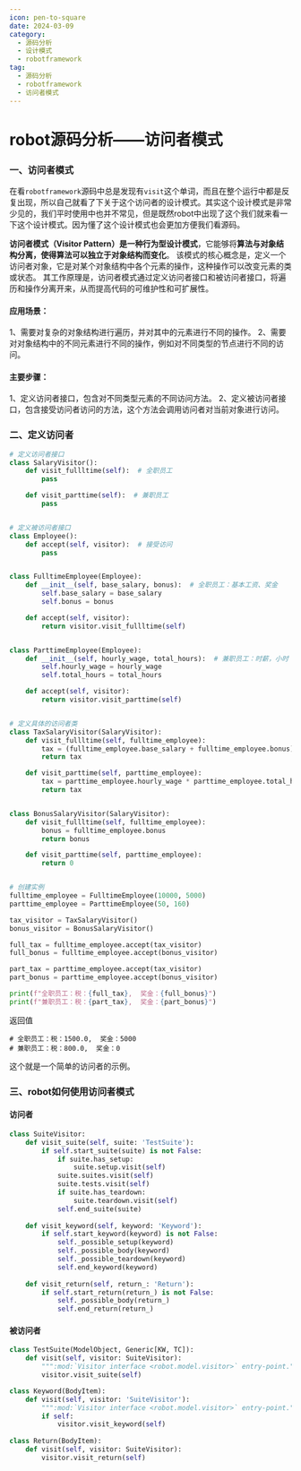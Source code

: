 ```yaml
---
icon: pen-to-square
date: 2024-03-09
category:
  - 源码分析
  - 设计模式
  - robotframework
tag:
  - 源码分析
  - robotframework
  - 访问者模式
---
```




# robot源码分析——访问者模式



### 一、访问者模式

在看`robotframework`源码中总是发现有`visit`这个单词，而且在整个运行中都是反复出现，所以自己就看了下关于这个访问者的设计模式。其实这个设计模式是非常少见的，我们平时使用中也并不常见，但是既然robot中出现了这个我们就来看一下这个设计模式。因为懂了这个设计模式也会更加方便我们看源码。

**访问者模式（Visitor Pattern）是一种行为型设计模式**，它能够将**算法与对象结构分离，使得算法可以独立于对象结构而变化**。
该模式的核心概念是，定义一个访问者对象，它是对某个对象结构中各个元素的操作，这种操作可以改变元素的类或状态。
其工作原理是，访问者模式通过定义访问者接口和被访问者接口，将遍历和操作分离开来，从而提高代码的可维护性和可扩展性。

#### 应用场景：

1、需要对复杂的对象结构进行遍历，并对其中的元素进行不同的操作。
2、需要对对象结构中的不同元素进行不同的操作，例如对不同类型的节点进行不同的访问。

#### 主要步骤：

1、定义访问者接口，包含对不同类型元素的不同访问方法。
2、定义被访问者接口，包含接受访问者访问的方法，这个方法会调用访问者对当前对象进行访问。



### 二、定义访问者

```python
# 定义访问者接口
class SalaryVisitor():
    def visit_fullltime(self):  # 全职员工
        pass

    def visit_parttime(self):  # 兼职员工
        pass


# 定义被访问者接口
class Employee():
    def accept(self, visitor):  # 接受访问
        pass


class FulltimeEmployee(Employee):
    def __init__(self, base_salary, bonus):  # 全职员工：基本工资、奖金
        self.base_salary = base_salary
        self.bonus = bonus

    def accept(self, visitor):
        return visitor.visit_fullltime(self)


class ParttimeEmployee(Employee):
    def __init__(self, hourly_wage, total_hours):  # 兼职员工：时薪，小时
        self.hourly_wage = hourly_wage
        self.total_hours = total_hours

    def accept(self, visitor):
        return visitor.visit_parttime(self)


# 定义具体的访问者类
class TaxSalaryVisitor(SalaryVisitor):
    def visit_fullltime(self, fulltime_employee):
        tax = (fulltime_employee.base_salary + fulltime_employee.bonus) * 0.1
        return tax

    def visit_parttime(self, parttime_employee):
        tax = parttime_employee.hourly_wage * parttime_employee.total_hours * 0.1
        return tax


class BonusSalaryVisitor(SalaryVisitor):
    def visit_fullltime(self, fulltime_employee):
        bonus = fulltime_employee.bonus
        return bonus

    def visit_parttime(self, parttime_employee):
        return 0


# 创建实例
fulltime_employee = FulltimeEmployee(10000, 5000)
parttime_employee = ParttimeEmployee(50, 160)

tax_visitor = TaxSalaryVisitor()
bonus_visitor = BonusSalaryVisitor()

full_tax = fulltime_employee.accept(tax_visitor)
full_bonus = fulltime_employee.accept(bonus_visitor)

part_tax = parttime_employee.accept(tax_visitor)
part_bonus = parttime_employee.accept(bonus_visitor)

print(f"全职员工：税：{full_tax},  奖金：{full_bonus}")
print(f"兼职员工：税：{part_tax},  奖金：{part_bonus}")

```

返回值

```
# 全职员工：税：1500.0,  奖金：5000
# 兼职员工：税：800.0,  奖金：0
```

这个就是一个简单的访问者的示例。



### 三、robot如何使用访问者模式



#### 访问者

```python
class SuiteVisitor:
    def visit_suite(self, suite: 'TestSuite'):
        if self.start_suite(suite) is not False:
            if suite.has_setup:
                suite.setup.visit(self)
            suite.suites.visit(self)
            suite.tests.visit(self)
            if suite.has_teardown:
                suite.teardown.visit(self)
            self.end_suite(suite)
            
    def visit_keyword(self, keyword: 'Keyword'):
        if self.start_keyword(keyword) is not False:
            self._possible_setup(keyword)
            self._possible_body(keyword)
            self._possible_teardown(keyword)
            self.end_keyword(keyword)
    
    def visit_return(self, return_: 'Return'):
        if self.start_return(return_) is not False:
            self._possible_body(return_)
            self.end_return(return_)
```

#### 被访问者

```python
class TestSuite(ModelObject, Generic[KW, TC]):
    def visit(self, visitor: SuiteVisitor):
        """:mod:`Visitor interface <robot.model.visitor>` entry-point."""
        visitor.visit_suite(self)

class Keyword(BodyItem):
    def visit(self, visitor: 'SuiteVisitor'):
        """:mod:`Visitor interface <robot.model.visitor>` entry-point."""
        if self:
            visitor.visit_keyword(self)
            
class Return(BodyItem):
    def visit(self, visitor: SuiteVisitor):
        visitor.visit_return(self)
```
